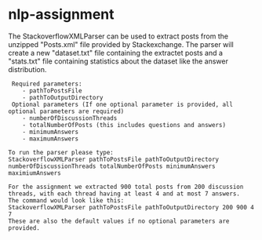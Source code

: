 # nlp-assignment
The StackoverflowXMLParser can be used to extract posts from the unzipped "Posts.xml" file provided by Stackexchange.
The parser will create a new "dataset.txt" file containing the extractet posts and a "stats.txt" file containing statistics about the dataset like the answer distribution. 
	 
	 Required parameters:
	  	- pathToPostsFile
	 	- pathToOutputDirectory
	 Optional parameters (If one optional parameter is provided, all optional parameters are required)
	 	- numberOfDiscussionThreads
	 	- totalNumberOfPosts (this includes questions and answers)
	 	- minimumAnswers
	 	- maximumAnswers
	 	
	To run the parser please type:
	StackoverflowXMLParser pathToPostsFile pathToOutputDirectory numberOfDiscussionThreads totalNumberOfPosts minimumAnswers maximiumAnswers 
	
	For the assignment we extracted 900 total posts from 200 discussion threads, with each thread having at least 4 and at most 7 answers.
	The command would look like this:
	StackoverflowXMLParser pathToPostsFile pathToOutputDirectory 200 900 4 7
	These are also the default values if no optional parameters are provided.
